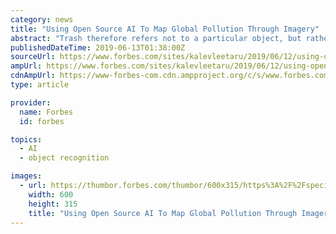 ```yaml
---
category: news
title: "Using Open Source AI To Map Global Pollution Through Imagery"
abstract: "Trash therefore refers not to a particular object, but rather a universal state that almost ... Additional training imagery could easily adapt it to recognition at higher elevations. Most importantly, Let’s Do It released its trash mapping algorithm ..."
publishedDateTime: 2019-06-13T01:38:00Z
sourceUrl: https://www.forbes.com/sites/kalevleetaru/2019/06/12/using-open-source-ai-to-map-global-pollution-through-imagery/
ampUrl: https://www.forbes.com/sites/kalevleetaru/2019/06/12/using-open-source-ai-to-map-global-pollution-through-imagery/amp/
cdnAmpUrl: https://www-forbes-com.cdn.ampproject.org/c/s/www.forbes.com/sites/kalevleetaru/2019/06/12/using-open-source-ai-to-map-global-pollution-through-imagery/amp/
type: article

provider:
  name: Forbes
  id: forbes

topics:
  - AI
  - object recognition

images:
  - url: https://thumbor.forbes.com/thumbor/600x315/https%3A%2F%2Fspecials-images.forbesimg.com%2Fdam%2Fimageserve%2F965645214%2F960x0.jpg%3Ffit%3Dscale
    width: 600
    height: 315
    title: "Using Open Source AI To Map Global Pollution Through Imagery"
---
```

